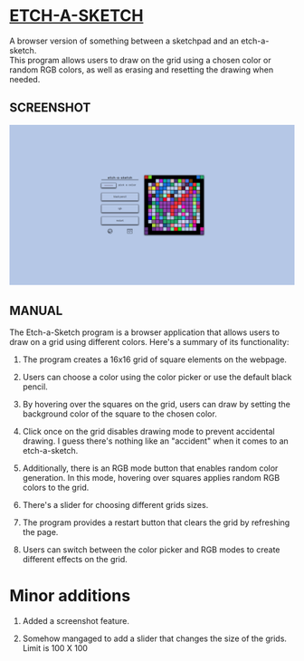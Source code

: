 # [ETCH-A-SKETCH ](https://kojokwakye.github.io/etch-a-sketch/)

A browser version of something between a sketchpad and an etch-a-sketch.  
This program allows users to draw on the grid using a chosen color or random RGB colors, as well as erasing and resetting the drawing when needed.

## SCREENSHOT

![demo](media/Screenshot%20from%202023-07-01%2016-39-28.png)

## MANUAL

The Etch-a-Sketch program is a browser application that allows users to draw on a grid using different colors. Here's a summary of its functionality:

1. The program creates a 16x16 grid of square elements on the webpage.

2. Users can choose a color using the color picker or use the default black pencil.

3. By hovering over the squares on the grid, users can draw by setting the background color of the square to the chosen color.

4. Click once on the grid disables drawing mode to prevent accidental drawing. I guess there's nothing like an "accident" when it comes to an etch-a-sketch.

5. Additionally, there is an RGB mode button that enables random color generation. In this mode, hovering over squares applies random RGB colors to the grid.

6. There's a slider for choosing different grids sizes.

7. The program provides a restart button that clears the grid by refreshing the page.

8. Users can switch between the color picker and RGB modes to create different effects on the grid.

# Minor additions

1. Added a screenshot feature.

2. Somehow mangaged to add a slider that changes the size of the grids. Limit is 100 X 100
